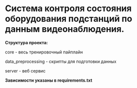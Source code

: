# **Система контроля состояния оборудования подстанций по данным видеонаблюдения ​.**

**Структура проекта:**

core - весь тренировочный пайплайн

data_preprocessing - скрипты для подготовки данных

server - веб сервис

**Зависимости указаны в requirements.txt**
